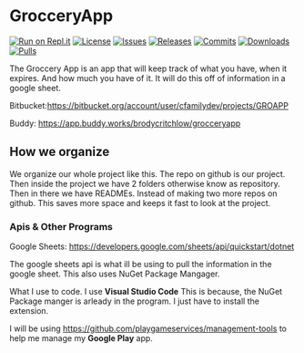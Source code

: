 # GrocceryApp
[![Run on Repl.it](https://repl.it/badge/github/BatDev0/GrocceryApp)](https://repl.it/github/BatDev0/GrocceryApp)
[![License](https://img.shields.io/npm/l/intl-dom.svg)](LICENSE-MIT.txt)
[![Issues](https://img.shields.io/bitbucket/issues-raw/BatDev0/GrocceryApp)](https://img.shields.io/bitbucket/issues-raw/BatDev0/GrocceryApp)
[![Releases](https://img.shields.io/github/v/release/BatDev0/GrocceryApp)](https://img.shields.io/github/v/release/BatDev0/GrocceryApp)
[![Commits](https://img.shields.io/github/commit-activity/m/BatDev0/GrocceryApp)](https://img.shields.io/github/commit-activity/m/BatDev0/GrocceryApp)
[![Downloads](https://img.shields.io/github/downloads/BatDev0/GrocceryApp/total)](https://img.shields.io/github/downloads/BatDev0/GrocceryApp/total)
[![Pulls](https://img.shields.io/bitbucket/pr-raw/BatDev0/GrocceryApp)](https://img.shields.io/bitbucket/pr-raw/BatDev0/GrocceryApp)


The Groccery App is an app that will keep track of what you have, when it expires. And how much you have of it. It will do this off of information in a google sheet.

Bitbucket:https://bitbucket.org/account/user/cfamilydev/projects/GROAPP

Buddy: https://app.buddy.works/brodycritchlow/grocceryapp

## How we organize

We organize our whole project like this. The repo on github is our project. Then inside the project we have 2 folders otherwise know as repository. Then in there we have READMEs. Instead of making two more repos on github. This saves more space and keeps it fast to look at the project. 

### Apis & Other Programs
Google Sheets: https://developers.google.com/sheets/api/quickstart/dotnet

The google sheets api is what ill be using to pull the information in the google sheet. This also uses NuGet Package Mangager.

What I use to code. I use **Visual Studio Code** This is because, the NuGet Package manger is arleady in the program. I just have to install the extension.

I will be using https://github.com/playgameservices/management-tools to help me manage my **Google Play** app. 

